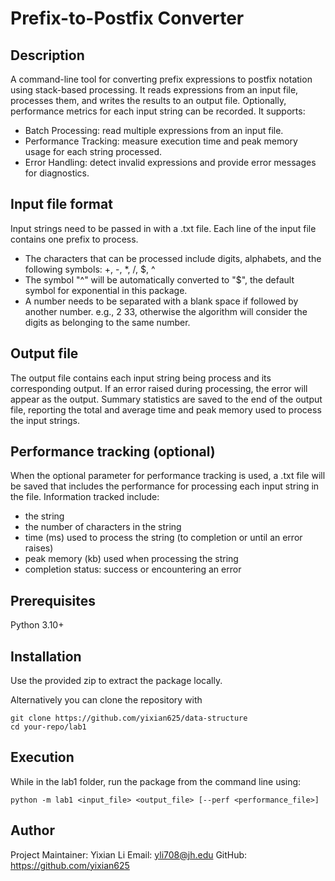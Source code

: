 # Prefix-to-Postfix Converter

## Description

A command-line tool for converting prefix expressions to postfix notation using stack-based processing. 
It reads expressions from an input file, processes them, and writes the results to an output file. 
Optionally, performance metrics for each input string can be recorded. It supports:

- Batch Processing: read multiple expressions from an input file.
- Performance Tracking: measure execution time and peak memory usage for each string processed.
- Error Handling: detect invalid expressions and provide error messages for diagnostics.

## Input file format

Input strings need to be passed in with a .txt file. Each line of the input file contains one prefix to process.
- The characters that can be processed include digits, alphabets, and the following symbols: +, -, *, /, $, ^
- The symbol "^" will be automatically converted to "$", the default symbol for exponential in this package.
- A number needs to be separated with a blank space if followed by another number. e.g., 2 33, otherwise the algorithm will consider the digits as belonging to the same number.

## Output file

The output file contains each input string being process and its corresponding output. If an error raised during processing, the error will appear as the output.
Summary statistics are saved to the end of the output file, reporting the total and average time and peak memory used to process the input strings.

## Performance tracking (optional)

When the optional parameter for performance tracking is used, a .txt file will be saved that includes the performance for processing each input string in the file.
Information tracked include: 
- the string
- the number of characters in the string 
- time (ms) used to process the string (to completion or until an error raises)
- peak memory (kb) used when processing the string 
- completion status: success or encountering an error 

## Prerequisites

Python 3.10+

## Installation

Use the provided zip to extract the package locally. 

Alternatively you can clone the repository with

```
git clone https://github.com/yixian625/data-structure
cd your-repo/lab1
```

## Execution

While in the lab1 folder, run the package from the command line using:

```
python -m lab1 <input_file> <output_file> [--perf <performance_file>]
```

## Author

Project Maintainer: Yixian Li
Email: yli708@jh.edu
GitHub: https://github.com/yixian625
